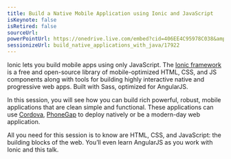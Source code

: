 ```yaml
---
title: Build a Native Mobile Application using Ionic and JavaScript
isKeynote: false
isRetired: false
sourceUrl:
powerPointUrl: https://onedrive.live.com/embed?cid=406EE4C95978C038&amp;resid=406EE4C95978C038%2171311&amp;authkey=AGYmbK71qIIX7iE&amp;em=2
sessionizeUrl: build_native_applications_with_java/17922
---
```

Ionic lets you build mobile apps using only JavaScript. The [Ionic framework](http://ionicframework.com/) is a free and open-source library of mobile-optimized HTML, CSS, and JS components along with tools for building highly interactive native and progressive web apps. Built with Sass, optimized for AngularJS.

In this session, you will see how you can build rich powerful, robust, mobile applications that are clean simple and functional. These applications can use [Cordova](http://cordova.apache.org/), [PhoneGap](http://phonegap.com/) to deploy natively or be a modern-day web application.

All you need for this session is to know are HTML, CSS, and JavaScript: the building blocks of the web. You’ll even learn AngularJS as you work with Ionic and this talk.
